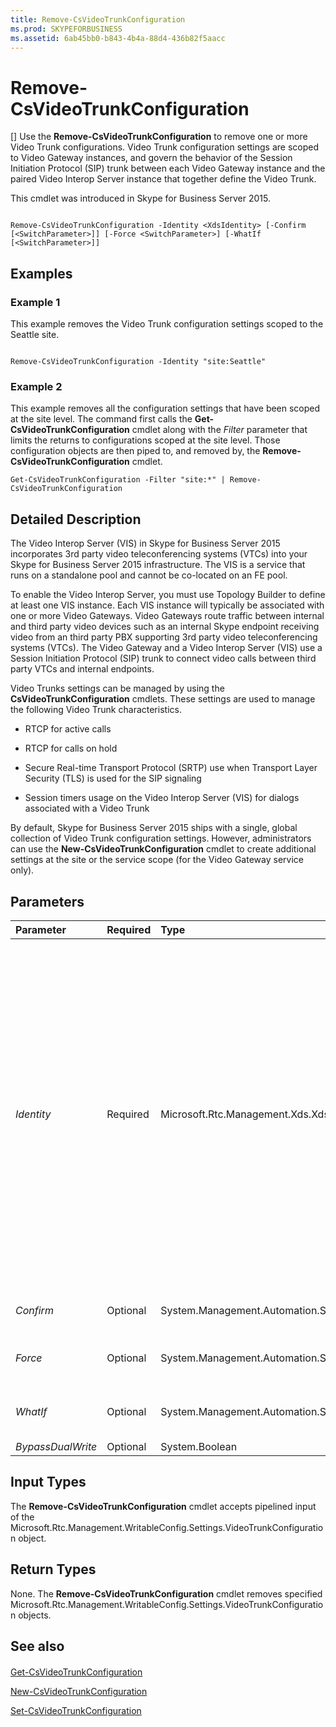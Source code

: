 ```yaml
---
title: Remove-CsVideoTrunkConfiguration
ms.prod: SKYPEFORBUSINESS
ms.assetid: 6ab45bb0-b843-4b4a-88d4-436b82f5aacc
---
```



# Remove-CsVideoTrunkConfiguration
[]
Use the **Remove-CsVideoTrunkConfiguration** to remove one or more Video Trunk configurations. Video Trunk configuration settings are scoped to Video Gateway instances, and govern the behavior of the Session Initiation Protocol (SIP) trunk between each Video Gateway instance and the paired Video Interop Server instance that together define the Video Trunk.
  
    
    

This cmdlet was introduced in Skype for Business Server 2015.
```

Remove-CsVideoTrunkConfiguration -Identity <XdsIdentity> [-Confirm [<SwitchParameter>]] [-Force <SwitchParameter>] [-WhatIf [<SwitchParameter>]]

```


## Examples
<a name="Examples"> </a>


### Example 1

This example removes the Video Trunk configuration settings scoped to the Seattle site.
  
    
    

```

Remove-CsVideoTrunkConfiguration -Identity "site:Seattle"
```


### Example 2

This example removes all the configuration settings that have been scoped at the site level. The command first calls the **Get-CsVideoTrunkConfiguration** cmdlet along with the _Filter_ parameter that limits the returns to configurations scoped at the site level. Those configuration objects are then piped to, and removed by, the **Remove-CsVideoTrunkConfiguration** cmdlet.
  
    
    

```
Get-CsVideoTrunkConfiguration -Filter "site:*" | Remove-CsVideoTrunkConfiguration
```


## Detailed Description
<a name="DetailedDescription"> </a>

The Video Interop Server (VIS) in Skype for Business Server 2015 incorporates 3rd party video teleconferencing systems (VTCs) into your Skype for Business Server 2015 infrastructure. The VIS is a service that runs on a standalone pool and cannot be co-located on an FE pool.
  
    
    
To enable the Video Interop Server, you must use Topology Builder to define at least one VIS instance. Each VIS instance will typically be associated with one or more Video Gateways. Video Gateways route traffic between internal and third party video devices such as an internal Skype endpoint receiving video from an third party PBX supporting 3rd party video teleconferencing systems (VTCs). The Video Gateway and a Video Interop Server (VIS) use a Session Initiation Protocol (SIP) trunk to connect video calls between third party VTCs and internal endpoints.
  
    
    
Video Trunks settings can be managed by using the **CsVideoTrunkConfiguration** cmdlets. These settings are used to manage the following Video Trunk characteristics.
  
    
    

- RTCP for active calls
    
  
- RTCP for calls on hold
    
  
- Secure Real-time Transport Protocol (SRTP) use when Transport Layer Security (TLS) is used for the SIP signaling
    
  
- Session timers usage on the Video Interop Server (VIS) for dialogs associated with a Video Trunk
    
  
By default, Skype for Business Server 2015 ships with a single, global collection of Video Trunk configuration settings. However, administrators can use the **New-CsVideoTrunkConfiguration** cmdlet to create additional settings at the site or the service scope (for the Video Gateway service only).
  
    
    

## Parameters
<a name="DetailedDescription"> </a>



|**Parameter**|**Required**|**Type**|**Description**|
|:-----|:-----|:-----|:-----|
| _Identity_ <br/> |Required  <br/> |Microsoft.Rtc.Management.Xds.XdsIdentity  <br/> |The  _Identity_ parameter specifies the Video Trunk configuration to remove. Video Trunk configuration settings can be configured at the global, site, or service scope (for the VideoGateway service only). To refer to the global instance, use this syntax: `-Identity "global"`To refer to a collection at the site scope: `-Identity "site:Redmond"` <br/> Wildcard characters such as the asterisk (*) cannot be used with the  _Identity_ parameter. <br/> The **Remove-CsVideoTrunkConfiguration** cmdlet can be run against the single global collection of settings. However, that single global collection will not be deleted. Instead, all the properties within the collection will be reset to their default values. <br/> |
| _Confirm_ <br/> |Optional  <br/> |System.Management.Automation.SwitchParameter  <br/> |Prompts you for confirmation before executing the command.  <br/> |
| _Force_ <br/> |Optional  <br/> |System.Management.Automation.SwitchParameter  <br/> |Suppresses the display of any non-fatal error messages and completes the cmdlet operation.  <br/> |
| _WhatIf_ <br/> |Optional  <br/> |System.Management.Automation.SwitchParameter  <br/> |Describes what would happen if you executed the command without actually executing the command.  <br/> |
| _BypassDualWrite_ <br/> |Optional  <br/> |System.Boolean  <br/> |PARAMVALUE: $true | $false  <br/> |
   

## Input Types
<a name="InputTypes"> </a>

The **Remove-CsVideoTrunkConfiguration** cmdlet accepts pipelined input of the Microsoft.Rtc.Management.WritableConfig.Settings.VideoTrunkConfiguration object.
  
    
    

## Return Types
<a name="ReturnTypes"> </a>

None. The **Remove-CsVideoTrunkConfiguration** cmdlet removes specified Microsoft.Rtc.Management.WritableConfig.Settings.VideoTrunkConfiguration objects.
  
    
    

## See also
<a name="ReturnTypes"> </a>


#### 


  
    
    
 [Get-CsVideoTrunkConfiguration](get-csvideotrunkconfiguration.md)
  
    
    
 [New-CsVideoTrunkConfiguration](new-csvideotrunkconfiguration.md)
  
    
    
 [Set-CsVideoTrunkConfiguration](set-csvideotrunkconfiguration.md)
